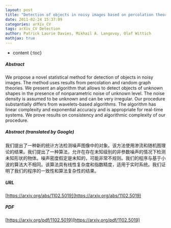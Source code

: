 ```yaml
---
layout: post
title: "Detection of objects in noisy images based on percolation theory"
date: 2011-02-24 15:37:09
categories: arXiv_CV
tags: arXiv_CV Detection
author: Patrick Laurie Davies, Mikhail A. Langovoy, Olaf Wittich
mathjax: true
---
```


* content
{:toc}

##### Abstract
We propose a novel statistical method for detection of objects in noisy images. The method uses results from percolation and random graph theories. We present an algorithm that allows to detect objects of unknown shapes in the presence of nonparametric noise of unknown level. The noise density is assumed to be unknown and can be very irregular. Our procedure substantially differs from wavelets-based algorithms. The algorithm has linear complexity and exponential accuracy and is appropriate for real-time systems. We prove results on consistency and algorithmic complexity of our procedure.

##### Abstract (translated by Google)
我们提出了一种新的统计方法检测噪声图像中的对象。该方法使用渗流和随机图理论的结果。我们提出了一种算法，允许在存在未知级别的非参数噪声的情况下检测未知形状的物体。噪声密度假定是未知的，可能非常不规则。我们的程序与基于小波的算法大不相同。该算法具有线性复杂度和指数精度，适用于实时系统。我们证明了我们的程序的一致性和算法复杂性的结果。

##### URL
[https://arxiv.org/abs/1102.5019](https://arxiv.org/abs/1102.5019)

##### PDF
[https://arxiv.org/pdf/1102.5019](https://arxiv.org/pdf/1102.5019)

